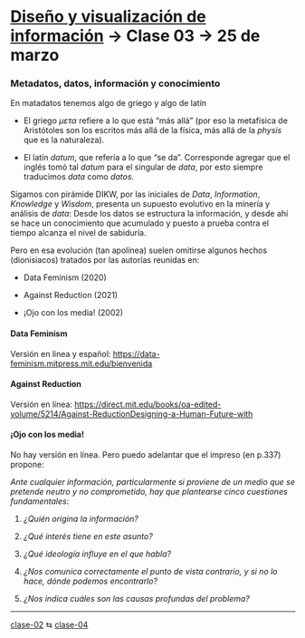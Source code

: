 # [Diseño y visualización de información](https://github.com/profesorfaco/aud5v027-2025) → Clase 03 → 25 de marzo

### Metadatos, datos, información y conocimiento

En matadatos tenemos algo de griego y algo de latín

- El griego *μετα* refiere a lo que está “más allá” (por eso la metafísica de Aristótoles son los escritos más allá de la física, más allá de la *physis* que es la naturaleza).

- El latín *datum*, que refería a lo que “se da”. Corresponde agregar que el inglés tomó tal *datum* para el singular de *data*, por esto siempre traducimos *data* como *datos*.

Sigamos con pirámide DIKW, por las iniciales de *Data*, *Information*, *Knowledge* y *Wisdom*, presenta un supuesto evolutivo en la minería y análisis de *data*: Desde los datos se estructura la información, y desde ahí se hace un conocimiento que acumulado y puesto a prueba contra el tiempo alcanza el nivel de sabiduría.

Pero en esa evolución (tan apolínea) suelen omitirse algunos hechos (dionisiacos) tratados por las autorías reunidas en:

- Data Feminism (2020)

- Against Reduction (2021)

- ¡Ojo con los media! (2002)


#### Data Feminism

Versión en línea y español: https://data-feminism.mitpress.mit.edu/bienvenida

#### Against Reduction

Versión en línea: https://direct.mit.edu/books/oa-edited-volume/5214/Against-ReductionDesigning-a-Human-Future-with

#### ¡Ojo con los media!

No hay versión en línea. Pero puedo adelantar que el impreso (en p.337) propone: 

*Ante cualquier información, particularmente si proviene de un medio que se pretende neutro y no comprometido, hay que plantearse cinco cuestiones fundamentales*: 

1. *¿Quién origina la información?*

2. *¿Qué interés tiene en este asunto?*

3. *¿Qué ideología influye en el que habla?*

4. *¿Nos comunica correctamente el punto de vista contrario, y si no lo hace, dónde podemos encontrarlo?*

5. *¿Nos indica cuáles son las causas profundas del problema?*

_ _ _ _ 

[clase-02](https://github.com/profesorfaco/aud5v027-2025/blob/main/clase-02/README.md) ⇆ [clase-04](https://github.com/profesorfaco/aud5v027-2025/blob/main/clase-04/README.md)
